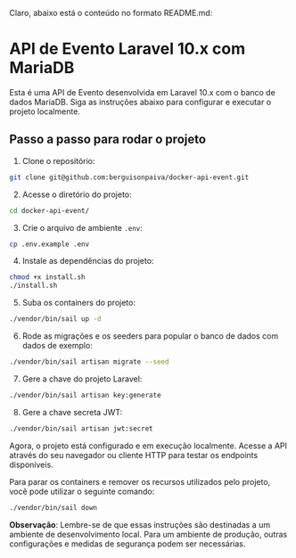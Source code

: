 Claro, abaixo está o conteúdo no formato README.md:

# API de Evento Laravel 10.x com MariaDB

Esta é uma API de Evento desenvolvida em Laravel 10.x com o banco de dados MariaDB. Siga as instruções abaixo para configurar e executar o projeto localmente.

## Passo a passo para rodar o projeto

1. Clone o repositório:

```bash
git clone git@github.com:berguisonpaiva/docker-api-event.git
```

2. Acesse o diretório do projeto:

```bash
cd docker-api-event/
```

3. Crie o arquivo de ambiente `.env`:

```bash
cp .env.example .env
```

4. Instale as dependências do projeto:

```bash
chmod +x install.sh
./install.sh
```

5. Suba os containers do projeto:

```bash
./vendor/bin/sail up -d
```

6. Rode as migrações e os seeders para popular o banco de dados com dados de exemplo:

```bash
./vendor/bin/sail artisan migrate --seed
```

7. Gere a chave do projeto Laravel:

```bash
./vendor/bin/sail artisan key:generate
```

8. Gere a chave secreta JWT:

```bash
./vendor/bin/sail artisan jwt:secret
```

Agora, o projeto está configurado e em execução localmente. Acesse a API através do seu navegador ou cliente HTTP para testar os endpoints disponíveis.

Para parar os containers e remover os recursos utilizados pelo projeto, você pode utilizar o seguinte comando:

```bash
./vendor/bin/sail down
```

**Observação**: Lembre-se de que essas instruções são destinadas a um ambiente de desenvolvimento local. Para um ambiente de produção, outras configurações e medidas de segurança podem ser necessárias.